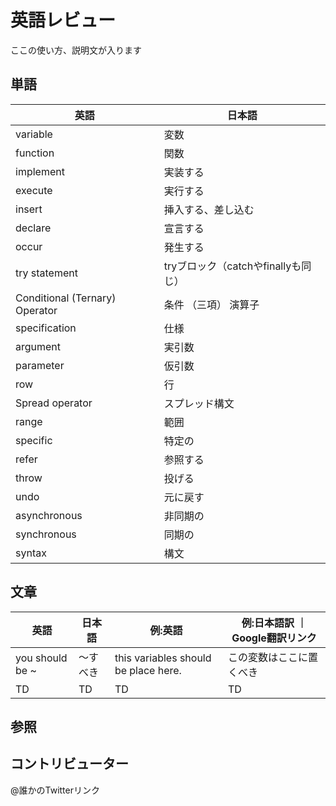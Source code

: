 # 英語レビュー

ここの使い方、説明文が入ります
## 単語

|  英語  |  日本語  |
| ---- | ---- |
|  variable  |  変数  |
|  function  |  関数  |
|  implement  |  実装する  |
|  execute  |  実行する  |
|  insert  |  挿入する、差し込む  |
|  declare  |  宣言する  |
|  occur  |  発生する  |
|  try statement   |  tryブロック（catchやfinallyも同じ）  |
|  Conditional (Ternary) Operator   |  条件 （三項） 演算子  |
|  specification  |  仕様  |
|  argument  |  実引数  |
|  parameter  |  仮引数  |
|  row  |  行  |
|  Spread operator  |  スプレッド構文  |
|  range  |  範囲  |
|  specific  |  特定の  |
|  refer  |  参照する  |
|  throw  |  投げる  |
|  undo  |  元に戻す  |
|  asynchronous  |  非同期の  |
|  synchronous  |  同期の  |
|  syntax  |  構文  |

## 文章

|  英語  |  日本語  | 例:英語 | 例:日本語訳 ｜ Google翻訳リンク |
| ---- | ---- | --- | -- |
|  you should be ~  |  〜すべき  | this variables should be place here.| この変数はここに置くべき | [link](https://translate.google.com/?hl=ja&sl=ja&tl=en&text=%E3%81%93%E3%81%AE%E5%A4%89%E6%95%B0%E3%81%AF%E3%81%93%E3%81%93%E3%81%AB%E7%BD%AE%E3%81%8F%E3%81%B9%E3%81%8D%E3%81%A7%E3%81%99&op=translate)|
|  TD  |  TD  | TD | TD | TD |


## 参照

## コントリビューター

@誰かのTwitterリンク

